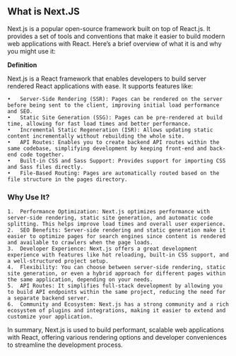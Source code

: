 ## What is Next.JS

Next.js is a popular open-source framework built on top of React.js. It provides a set of tools and conventions that make it easier to build modern web applications with React. Here’s a brief overview of what it is and why you might use it:

**Definition**

Next.js is a React framework that enables developers to build server rendered React applications with ease. It supports features like:

    •	Server-Side Rendering (SSR): Pages can be rendered on the server before being sent to the client, improving initial load performance and SEO.
    •	Static Site Generation (SSG): Pages can be pre-rendered at build time, allowing for fast load times and better performance.
    •	Incremental Static Regeneration (ISR): Allows updating static content incrementally without rebuilding the whole site.
    •	API Routes: Enables you to create backend API routes within the same codebase, simplifying development by keeping front-end and back-end code together.
    •	Built-in CSS and Sass Support: Provides support for importing CSS and Sass files directly.
    •	File-Based Routing: Pages are automatically routed based on the file structure in the pages directory.

### Why Use It?
    1.	Performance Optimization: Next.js optimizes performance with server-side rendering, static site generation, and automatic code splitting. This helps improve load times and overall user experience.
    2.	SEO Benefits: Server-side rendering and static generation make it easier to optimize pages for search engines since content is rendered and available to crawlers when the page loads.
    3.	Developer Experience: Next.js offers a great development experience with features like hot reloading, built-in CSS support, and a well-structured project setup.
    4.	Flexibility: You can choose between server-side rendering, static site generation, or even a hybrid approach for different pages within the same application, depending on your needs.
    5.	API Routes: It simplifies full-stack development by allowing you to build API endpoints within the same project, reducing the need for a separate backend server.
    6.	Community and Ecosystem: Next.js has a strong community and a rich ecosystem of plugins and integrations, making it easier to extend and customize your application.

In summary, Next.js is used to build performant, scalable web applications with React, offering various rendering options and developer conveniences to streamline the development process.